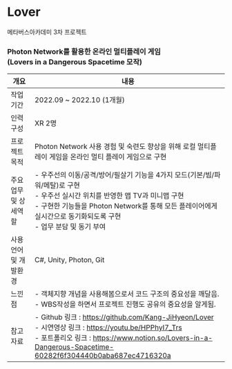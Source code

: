 # Lover
메타버스아카데미 3차 프로젝트

### Photon Network를 활용한 온라인 멀티플레이 게임 <br>(Lovers in a Dangerous Spacetime 모작)

|개요|내용|
|---|---|
| 작업 기간 | 2022.09 ~ 2022.10 (1개월) |
| 인력 구성 | XR 2명 |
| 프로젝트 목적 | Photon Network 사용 경험 및 숙련도 향상을 위해 로컬 멀티플레이 게임을 온라인 멀티 플레이 게임으로 구현 |
| 주요업무 및 상세역할 | - 우주선의 이동/공격/방어/필살기 기능을 4가지 모드(기본/빔/파워/메탈)로 구현<br>- 우주선 실시간 위치를 반영한 맵 TV과 미니맵 구현<br>- 구현한 기능들을 Photon Network를 통해 모든 플레이어에게 실시간으로 동기화되도록 구현<br>- 업무 분담 및 동기 부여 |
| 사용언어 및 개발환경 | C#, Unity, Photon, Git |
| 느낀 점 | - 객체지향 개념을 사용해봄으로서 코드 구조의 중요성을 깨달음.<br>- WBS작성을 하면서 프로젝트 진행도 공유의 중요성을 알게됨. |
| 참고자료 | - Github 링크 : https://github.com/Kang-JiHyeon/Lover<br>- 시연영상 링크 : https://youtu.be/HPPhyI7_Trs <br> - 포트폴리오 링크 : https://www.notion.so/Lovers-in-a-Dangerous-Spacetime-60282f6f304440b0aba687ec4716320a|
